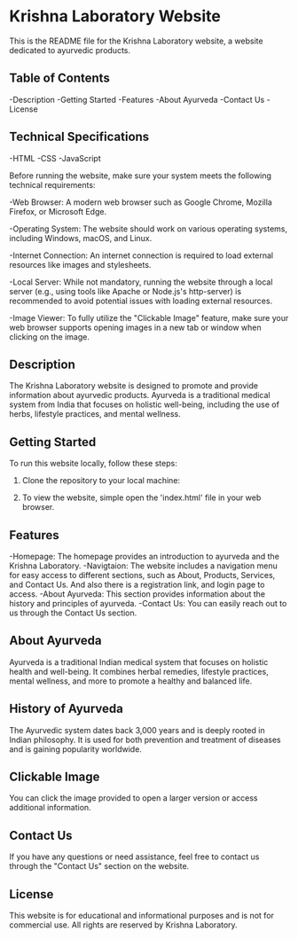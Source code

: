 # Krishna Laboratory Website
This is the README file for the Krishna Laboratory website, a website dedicated to ayurvedic products.

## Table of Contents
-Description
-Getting Started
-Features
-About Ayurveda
-Contact Us
-License

## Technical Specifications
-HTML
-CSS
-JavaScript

Before running the website, make sure your system meets the following technical requirements:

-Web Browser: A modern web browser such as Google Chrome, Mozilla Firefox, or Microsoft Edge.

-Operating System: The website should work on various operating systems, including Windows, macOS, and Linux.

-Internet Connection: An internet connection is required to load external resources like images and stylesheets.

-Local Server: While not mandatory, running the website through a local server (e.g., using tools like Apache or Node.js's http-server) is recommended to avoid potential issues with loading external resources.

-Image Viewer: To fully utilize the "Clickable Image" feature, make sure your web browser supports opening images in a new tab or window when clicking on the image.



## Description
The Krishna Laboratory website is designed to promote and provide information about ayurvedic products. Ayurveda is a traditional medical system from India that focuses on holistic well-being, including the use of herbs, lifestyle practices, and mental wellness.


## Getting Started
To run this website locally, follow these steps:

1. Clone the repository to your local machine:


2. To view the website, simple open the 'index.html' file in your web browser.

## Features
-Homepage: The homepage provides an introduction to ayurveda and the Krishna Laboratory.
-Navigtaion: The website includes a navigation menu for easy access to different sections, such as About, Products, Services, and Contact Us. And also there is a registration link, and login page to access.
-About Ayurveda: This section provides information about the history and principles of ayurveda.
-Contact Us: You can easily reach out to us through the Contact Us section.

## About Ayurveda
Ayurveda is a traditional Indian medical system that focuses on holistic health and well-being. It combines herbal remedies, lifestyle practices, mental wellness, and more to promote a healthy and balanced life.

## History of Ayurveda
The Ayurvedic system dates back 3,000 years and is deeply rooted in Indian philosophy. It is used for both prevention and treatment of diseases and is gaining popularity worldwide.

## Clickable Image
You can click the image provided to open a larger version or access additional information.

## Contact Us
If you have any questions or need assistance, feel free to contact us through the "Contact Us" section on the website.

## License
This website is for educational and informational purposes and is not for commercial use. All rights are reserved by Krishna Laboratory.
